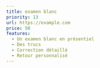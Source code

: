 ```yaml
---
title: examen blanc
priority: 13
url: https://example.com
price: 50
features:
  - Un examen blanc en présentiel
  - Des trucs
  - Correction détaillé
  - Retour personnalisé
---
```

